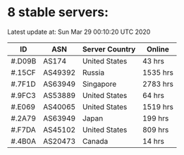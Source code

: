 # 8 stable servers:

Latest update at: Sun Mar 29 00:10:20 UTC 2020

| ID | ASN | Server Country | Online |
| -- | --- | -------------- | ------ |
| #.D09B | AS174 | United States | 43 hrs |
| #.15CF | AS49392 | Russia | 1535 hrs |
| #.7F1D | AS63949 | Singapore | 2783 hrs |
| #.9FC3 | AS53889 | United States | 64 hrs |
| #.E069 | AS40065 | United States | 1519 hrs |
| #.2A79 | AS63949 | Japan | 199 hrs |
| #.F7DA | AS45102 | United States | 809 hrs |
| #.4B0A | AS20473 | Canada | 14 hrs |

